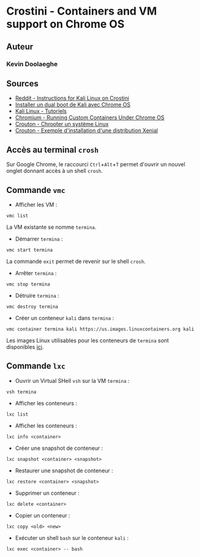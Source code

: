 # Crostini - Containers and VM support on Chrome OS

## Auteur

### Kevin Doolaeghe

## Sources

* [Reddit - Instructions for Kali Linux on Crostini](https://www.reddit.com/r/Crostini/comments/fj8ddg/instructions_for_kali_linux_on_crostini/)
* [Installer un dual boot de Kali avec Chrome OS](https://chromeready.com/4714/install-kali-linux-chromebook/)
* [Kali Linux - Tutoriels](https://www.kali-linux.fr/tutoriels)
* [Chromium - Running Custom Containers Under Chrome OS](https://chromium.googlesource.com/chromiumos/docs/+/master/containers_and_vms.md)
* [Crouton - Chrooter un système Linux](https://github.com/dnschneid/crouton)
* [Crouton - Exemple d'installation d'une distribution Xenial](https://itsfoss.com/install-linux-chromebook/)

## Accès au terminal `crosh`

Sur Google Chrome, le raccourci `Ctrl`+`Alt`+`T` permet d'ouvrir un nouvel onglet donnant accès à un shell `crosh`.

## Commande `vmc`

* Afficher les VM :
```
vmc list
```
La VM existante se nomme `termina`.

* Démarrer `termina` :
```
vmc start termina
```
La commande `exit` permet de revenir sur le shell `crosh`.

* Arrêter `termina` :
```
vmc stop termina
```

* Détruire `termina` :
```
vmc destroy termina
```

* Créer un conteneur `kali` dans `termina` :
```
vmc container termina kali https://us.images.linuxcontainers.org kali
```
Les images Linux utilisables pour les conteneurs de `termina` sont disponibles [ici](https://us.images.linuxcontainers.org).

## Commande `lxc`

* Ouvrir un Virtual SHell `vsh` sur la VM `termina` :
```
vsh termina
```

* Afficher les conteneurs :
```
lxc list
```

* Afficher les conteneurs :
```
lxc info <container>
```

* Créer une snapshot de conteneur :
```
lxc snapshot <container> <snapshot>
```

* Restaurer une snapshot de conteneur :
```
lxc restore <container> <snapshot>
```

* Supprimer un conteneur :
```
lxc delete <container>
```

* Copier un conteneur :
```
lxc copy <old> <new>
```

* Exécuter un shell `bash` sur le conteneur `kali` :
```
lxc exec <container> -- bash
```
